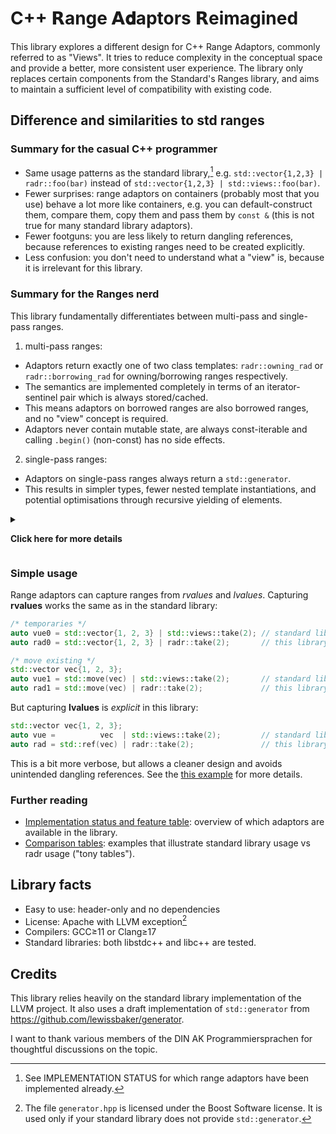 # C++ 𝗥ange 𝗔𝐝aptors 𝗥eimagined

This library explores a different design for C++ Range Adaptors, commonly referred to as "Views". It tries to reduce complexity in the conceptual space and provide a better, more consistent user experience.
The library only replaces certain components from the Standard's Ranges library, and aims to maintain a sufficient level of compatibility with existing code.

## Difference and similarities to std ranges


### Summary for the casual C++ programmer

* Same usage patterns as the standard library,[^1] e.g. `std::vector{1,2,3} | radr::foo(bar)` instead of `std::vector{1,2,3} | std::views::foo(bar)`.
* Fewer surprises: range adaptors on containers (probably most that you use) behave a lot more like containers, e.g. you can default-construct them, compare them, copy them and pass them by `const &` (this is not true for many standard library adaptors).
* Fewer footguns: you are less likely to return dangling references, because references to existing ranges need to be created explicitly.
* Less confusion: you don't need to understand what a "view" is, because it is irrelevant for this library.

[^1]: See IMPLEMENTATION STATUS for which range adaptors have been implemented already.

### Summary for the Ranges nerd

This library fundamentally differentiates between multi-pass and single-pass ranges.

1. multi-pass ranges:
  * Adaptors return exactly one of two class templates: `radr::owning_rad` or `radr::borrowing_rad` for owning/borrowing ranges respectively.
  * The semantics are implemented completely in terms of an iterator-sentinel pair which is always stored/cached.
  * This means adaptors on borrowed ranges are also borrowed ranges, and no "view" concept is required.
  * Adaptors never contain mutable state, are always const-iterable and calling `.begin()` (non-const) has no side effects.
2. single-pass ranges:
  * Adaptors on single-pass ranges always return a `std::generator`.
  * This results in simpler types, fewer nested template instantiations, and potential optimisations through recursive yielding of elements.


<details>
<summary>

**Click here for more details**

</summary>

| Properties  |  multi-pass ranges <br> *owning* | multi-pass ranges <br> *borrowed*    |single-pass ranges <br> &nbsp; |
|-----------------------------|:-------------------------:|:---------------------------:|:----------------------:|
| example                     | `std::vector<int>`        | `std::string_view`          | `std::generator<int>`  |
| category                    | `forward_range` or better | `forward_range` or better   |  `input_range` only    |
| `borrowed_range`            | no                        | yes                         | no ❘ *irrelevant*      |
| iterating¹ w/o side-effects | yes                       | yes                         | no                     |
| const-iterable              | yes                       | yes                         | no                     |
| default-constructible       | yes                       | yes                         | no                     |
| copyable                    | yes ❘ `O(n)`              | yes ❘ `O(1)`                | no                     |
| equality-comparable²        | yes ❘ `O(n)`              | yes ❘ `O(n)`                | no                     |
|                             | ↓                         | ↓                           | ↓                      |
| radr adaptor returns        | `radr::owning_rad</**/>`  | `radr::borrowing_rad</**/>`³| `std::generator</**/>` |

<sup><sub>¹ calling `begin()` (non-const), dereferencing the returned iterator, and/or incrementing it<br>
² This property is not required by adaptors, but it is preserved if present.<br>
³ For some ranges more specialised adaptors are returned; this can be customised.
</sup></sub>

**The listed properties are both requirements on the underlying range and guarantees given by the range adaptors, i.e. ranges and their adaptations stay within a given domain.**
This consistency is a core feature of the library which makes reasoning about it easier, but it also makes the code
more maintainable by reducing special cases.

Caveat: Forward ranges that do not meet the listed requirements are rejected by our library. Such types typically
only exist as the result of applying standard library views—which can easily be replaced by ours.
As a workaround, you can also demote a non-compliant forward range to a single-pass range via `radr::as_single_pass`,
in which case our adaptor accepts it and returns a generator.

</details>

### Simple usage

Range adaptors can capture ranges from *rvalues* and *lvalues*. Capturing **rvalues** works the same as in the standard library:

```cpp
/* temporaries */
auto vue0 = std::vector{1, 2, 3} | std::views::take(2); // standard library
auto rad0 = std::vector{1, 2, 3} | radr::take(2);       // this library

/* move existing */
std::vector vec{1, 2, 3};
auto vue1 = std::move(vec) | std::views::take(2);       // standard library
auto rad1 = std::move(vec) | radr::take(2);             // this library
```

But capturing **lvalues** is *explicit* in this library:

```cpp
std::vector vec{1, 2, 3};
auto vue =          vec  | std::views::take(2);         // standard library
auto rad = std::ref(vec) | radr::take(2);               // this library
```

This is a bit more verbose, but allows a cleaner design and avoids unintended dangling references. See the [this example](./comparison_tables.md#Safety) for more details.

### Further reading

* [Implementation status and feature table](./implementation_status_and_features.md): overview of which adaptors are available in the library.
* [Comparison tables](./comparison_tables.md): examples that illustrate standard library usage vs radr usage ("tony tables").


## Library facts

* Easy to use: header-only and no dependencies
* License: Apache with LLVM exception[^2]
* Compilers: GCC≥11 or Clang≥17
* Standard libraries: both libstdc++ and libc++ are tested.

[^2]: The file `generator.hpp` is licensed under the Boost Software license. It is used only if your standard library does not provide `std::generator`.

## Credits

This library relies heavily on the standard library implementation of the LLVM project. It also uses a draft implementation of `std::generator` from https://github.com/lewissbaker/generator.

I want to thank various members of the DIN AK Programmiersprachen for thoughtful discussions on the topic.



